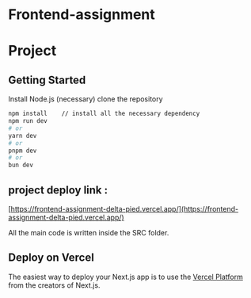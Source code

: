 # Frontend-assignment
#  Project

## Getting Started


Install Node.js (necessary)
clone the repository

```bash
npm install    // install all the necessary dependency
npm run dev
# or
yarn dev
# or
pnpm dev
# or
bun dev
```

## project deploy link : 
 [https://frontend-assignment-delta-pied.vercel.app/](https://frontend-assignment-delta-pied.vercel.app/) 

All the main code is written inside the SRC folder.



## Deploy on Vercel

The easiest way to deploy your Next.js app is to use the [Vercel Platform](https://vercel.com/new?utm_medium=default-template&filter=next.js&utm_source=create-next-app&utm_campaign=create-next-app-readme) from the creators of Next.js.
